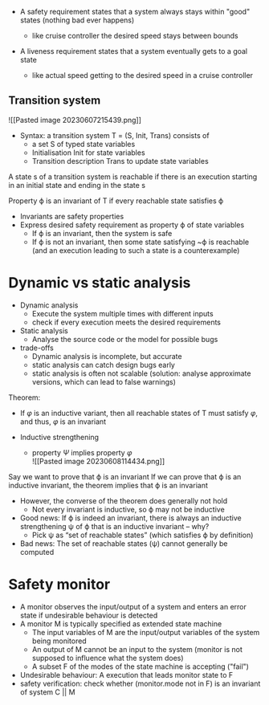 * A safety requirement states that a system always stays within "good" states (nothing bad ever happens)
	* like cruise controller the desired speed stays between bounds

* A liveness requirement states that a system eventually gets to a goal state
	* like actual speed getting to the desired speed in a cruise controller 

## Transition system
![[Pasted image 20230607215439.png]]

* Syntax: a transition system T = (S, Init, Trans) consists of 
	* a set S of typed state variables
	* Initialisation Init for state variables
	* Transition description Trans to update state variables

A state s of a transition system is reachable if there is an execution starting in an initial state and ending in the state s

Property ϕ is an invariant of T if every reachable state satisfies ϕ
* Invariants are safety properties 
* Express desired safety requirement as property ϕ of state variables 
	* If ϕ is an invariant, then the system is safe 
	* If ϕ is not an invariant, then some state satisfying ~ϕ is reachable (and an execution leading to such a state is a counterexample)

# Dynamic vs static analysis
* Dynamic analysis
	* Execute the system multiple times with different inputs
	* check if every execution meets the desired requirements
* Static analysis
	* Analyse the source code or the model for possible bugs 
* trade-offs
	* Dynamic analysis is incomplete, but accurate 
	* static analysis can catch design bugs early
	* static analysis is often not scalable (solution: analyse approximate versions, which can lead to false warnings)

Theorem:
* If $\varphi$ is an inductive variant, then all reachable states of T must satisfy $\varphi$, and thus, $\varphi$ is an invariant 

* Inductive strengthening 
	* property $\Psi$ implies property $\varphi$  
![[Pasted image 20230608114434.png]]

Say we want to prove that ϕ is an invariant If we can prove that ϕ is an inductive invariant, the theorem implies that ϕ is an invariant 
* However, the converse of the theorem does generally not hold 
	* Not every invariant is inductive, so ϕ may not be inductive 
* Good news: If ϕ is indeed an invariant, there is always an inductive strengthening ψ of ϕ that is an inductive invariant – why? 
	* Pick ψ as “set of reachable states” (which satisfies ϕ by definition) 
* Bad news: The set of reachable states (ψ) cannot generally be computed


# Safety monitor
* A monitor observes the input/output of a system and enters an error state if undesirable behaviour is detected 
* A monitor M is typically specified as extended state machine
	* The input variables of M are the input/output variables of the system being monitored
	* An output of M cannot be an input to the system (monitor is not supposed to influence what the system does)
	* A subset F of the modes of the state machine is accepting ("fail")
* Undesirable behaviour: A execution that leads monitor state to F
* safety verification: check whether (monitor.mode not in F) is an invariant of system C || M 

